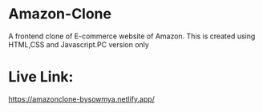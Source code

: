 # Amazon-Clone
A frontend clone of E-commerce website of Amazon. This is created using HTML,CSS and Javascript.PC version only

# Live Link:
https://amazonclone-bysowmya.netlify.app/

